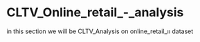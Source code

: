# CLTV_Online_retail_-_analysis
in this section we will be CLTV_Analysis on online_retail_ıı dataset
